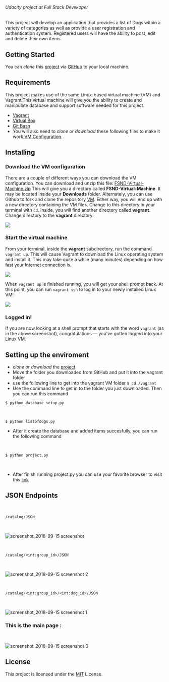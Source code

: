 
###### Udacity project at Full Stack Devekoper

This project  will develop an application that provides a list of Dogs  within a variety of categories as well as provide a user registration and authentication system. Registered users will have the ability to post, edit and delete their own items.

## Getting Started
You can _clone_ this <a href="https://github.com/MayAlalawi/DogsCataloge.git">project</a> via <a href="https://github.com"> GitHub</a> to your local machine.
 
 ## Requirements 
 
 This project makes use of the same Linux-based virtual machine (VM) and Vagrant.This virtual machine will give you the
 ability to create and manipulate database and support software needed for this project.
 
 
  - <a href="https://www.vagrantup.com/">Vagrant</a></li>
  - <a href="https://www.virtualbox.org/wiki/Download_Old_Builds_5_1">Virtual Box</a></li>
  - <a href="https://git-scm.com/downloads">Git Bash</a></li>
  - You will also need to _clone_ or _download_ these following files to make it work<a href="https://github.com/udacity/fullstack-nanodegree-vm.git"> VM Configuration</a>.

## Installing

### Download the VM configuration
There are a couple of different ways you can download the VM configuration.
You can download and unzip this file: <a  href="https://s3.amazonaws.com/video.udacity-data.com/topher/2018/April/5acfbfa3_fsnd-virtual-machine/fsnd-virtual-machine.zip">FSND-Virtual-Machine.zip</a> 
This will give you a directory called <strong>FSND-Virtual-Machine</strong>. It may be located inside your <strong>Downloads</strong> folder.
Alternately, you can use Github to fork and clone the repository <a href="https://github.com/udacity/fullstack-nanodegree-vm">VM</a>.
Either way, you will end up with a new directory containing the VM files. Change to this directory in your terminal with <code>cd</code>. 
Inside, you will find another directory called <strong>vagrant</strong>. Change directory to the <strong>vagrant</strong> directory:

<img src="https://d17h27t6h515a5.cloudfront.net/topher/2016/December/58487f12_screen-shot-2016-12-07-at-13.28.31/screen-shot-2016-12-07-at-13.28.31.png">


<h3>Start the virtual machine</h3>

<p>From your terminal, inside the <strong>vagrant</strong> subdirectory, run the command <code>vagrant up</code>. 
This will cause Vagrant to download the Linux operating system and install it. This may take quite a while (many minutes) 
depending on how fast your Internet connection is.</p>

<img src="https://d17h27t6h515a5.cloudfront.net/topher/2016/December/58488603_screen-shot-2016-12-07-at-13.57.50/screen-shot-2016-12-07-at-13.57.50.png">


<p>When <code>vagrant up</code> is finished running, you will get your shell prompt back. At this point, 
you can run <code>vagrant ssh</code> to log in to your newly installed Linux VM!</p>

<img src="https://d17h27t6h515a5.cloudfront.net/topher/2016/December/58488962_screen-shot-2016-12-07-at-14.12.29/screen-shot-2016-12-07-at-14.12.29.png">


### Logged in!

If you are now looking at a shell prompt that starts with the word <code>vagrant</code> (as in the above screenshot), 
congratulations — you've gotten logged into your Linux VM.


## Setting up the enviroment

- _clone_ or _download_ the <a href="https://github.com/MayAlalawi/DogsCataloge.git">project </a>
- Move the folder you downloaded from GitHub and put it into the vagrant folder
- use the following line to get into the vagrant VM folder
  `$ cd /vagrant`
- Use the command line to get in to the folder you just downloaded. Then you can run this command

`$ python database_setup.py`

<br />

`$ python listofdogs.py`
<br />

- After it create the database and added items succesfully, you can run the following command
<br />

`$ python project.py`

<br />

- After finish running project.py you can use your favorite browser to visit this <a href="http://localhost:8000/">link</a>


## JSON Endpoints
<br />

`/catalog/JSON`

<br />

![screenshot_2018-09-15 screenshot](https://user-images.githubusercontent.com/36498810/45585377-63c22900-b8f4-11e8-8674-1a16c58c63a1.png)

<br />

`/catalog/<int:group_id>/JSON`

<br />

![screenshot_2018-09-15 screenshot 2](https://user-images.githubusercontent.com/36498810/45585393-91a76d80-b8f4-11e8-9a03-d14a8d9f8337.png)

<br />

`/catalog/<int:group_id>/<int:dog_id>/JSON`

<br />

![screenshot_2018-09-15 screenshot 1](https://user-images.githubusercontent.com/36498810/45585398-a5eb6a80-b8f4-11e8-8af4-12802626b685.png)


### This is the main page :
<br />

![screenshot_2018-09-15 screenshot 3](https://user-images.githubusercontent.com/36498810/45585403-bc91c180-b8f4-11e8-90f2-fbb75ee180b7.png)



## License
<p>This project is licensed under the <a href="https://github.com/MayAlalawi">MIT</a> License.</p>
